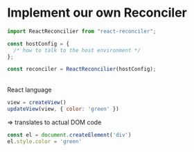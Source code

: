 # Implement our own Reconciler

```js
import ReactReconcilier from "react-reconciler";

const hostConfig = {
  /* how to talk to the host environment */
};

const reconciler = ReactReconcilier(hostConfig);
```

<br>

<div v-click="1">
React language

```js
view = createView()
updateView(view, { color: 'green' })
```

=> translates to actual DOM code

```js
const el = document.createElement('div')
el.style.color = 'green'
```
</div>
